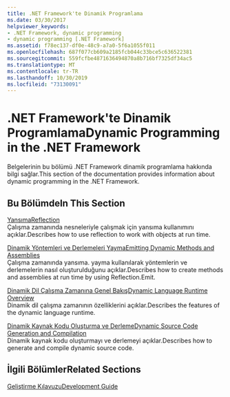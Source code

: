 ```yaml
---
title: .NET Framework'te Dinamik Programlama
ms.date: 03/30/2017
helpviewer_keywords:
- .NET Framework, dynamic programming
- dynamic programming [.NET Framework]
ms.assetid: f78ec137-df0e-48c9-a7a0-5f6a1055f011
ms.openlocfilehash: 687f077cb609a2185fcb044c33bce5c636522381
ms.sourcegitcommit: 559fcfbe4871636494870a8b716bf7325df34ac5
ms.translationtype: MT
ms.contentlocale: tr-TR
ms.lasthandoff: 10/30/2019
ms.locfileid: "73130091"
---
```

# <a name="dynamic-programming-in-the-net-framework"></a><span data-ttu-id="4f4a2-102">.NET Framework'te Dinamik Programlama</span><span class="sxs-lookup"><span data-stu-id="4f4a2-102">Dynamic Programming in the .NET Framework</span></span>
<span data-ttu-id="4f4a2-103">Belgelerinin bu bölümü .NET Framework dinamik programlama hakkında bilgi sağlar.</span><span class="sxs-lookup"><span data-stu-id="4f4a2-103">This section of the documentation provides information about dynamic programming in the .NET Framework.</span></span>  
  
## <a name="in-this-section"></a><span data-ttu-id="4f4a2-104">Bu Bölümde</span><span class="sxs-lookup"><span data-stu-id="4f4a2-104">In This Section</span></span>  
 [<span data-ttu-id="4f4a2-105">Yansıma</span><span class="sxs-lookup"><span data-stu-id="4f4a2-105">Reflection</span></span>](reflection.md)  
 <span data-ttu-id="4f4a2-106">Çalışma zamanında nesneleriyle çalışmak için yansıma kullanımını açıklar.</span><span class="sxs-lookup"><span data-stu-id="4f4a2-106">Describes how to use reflection to work with objects at run time.</span></span>  
  
 [<span data-ttu-id="4f4a2-107">Dinamik Yöntemleri ve Derlemeleri Yayma</span><span class="sxs-lookup"><span data-stu-id="4f4a2-107">Emitting Dynamic Methods and Assemblies</span></span>](emitting-dynamic-methods-and-assemblies.md)  
 <span data-ttu-id="4f4a2-108">Çalışma zamanında yansıma. yayma kullanılarak yöntemlerin ve derlemelerin nasıl oluşturulduğunu açıklar.</span><span class="sxs-lookup"><span data-stu-id="4f4a2-108">Describes how to create methods and assemblies at run time by using Reflection.Emit.</span></span>  
  
 [<span data-ttu-id="4f4a2-109">Dinamik Dil Çalışma Zamanına Genel Bakış</span><span class="sxs-lookup"><span data-stu-id="4f4a2-109">Dynamic Language Runtime Overview</span></span>](dynamic-language-runtime-overview.md)  
 <span data-ttu-id="4f4a2-110">Dinamik dil çalışma zamanının özelliklerini açıklar.</span><span class="sxs-lookup"><span data-stu-id="4f4a2-110">Describes the features of the dynamic language runtime.</span></span>  
  
 [<span data-ttu-id="4f4a2-111">Dinamik Kaynak Kodu Oluşturma ve Derleme</span><span class="sxs-lookup"><span data-stu-id="4f4a2-111">Dynamic Source Code Generation and Compilation</span></span>](dynamic-source-code-generation-and-compilation.md)  
 <span data-ttu-id="4f4a2-112">Dinamik kaynak kodu oluşturmayı ve derlemeyi açıklar.</span><span class="sxs-lookup"><span data-stu-id="4f4a2-112">Describes how to generate and compile dynamic source code.</span></span>  
  
## <a name="related-sections"></a><span data-ttu-id="4f4a2-113">İlgili Bölümler</span><span class="sxs-lookup"><span data-stu-id="4f4a2-113">Related Sections</span></span>  
 [<span data-ttu-id="4f4a2-114">Geliştirme Kılavuzu</span><span class="sxs-lookup"><span data-stu-id="4f4a2-114">Development Guide</span></span>](../development-guide.md)  
